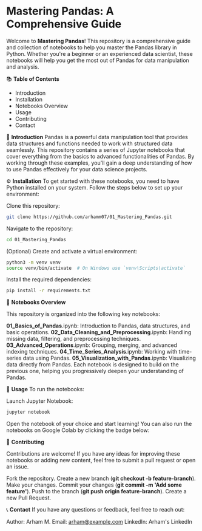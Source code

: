 # **Mastering Pandas: A Comprehensive Guide**



Welcome to **Mastering Pandas**! This repository is a comprehensive guide and collection of notebooks to help you master the Pandas library in Python. Whether you're a beginner or an experienced data scientist, these notebooks will help you get the most out of Pandas for data manipulation and analysis.

📚 **Table of Contents**
- Introduction
- Installation
- Notebooks Overview
- Usage
- Contributing
- Contact

🌟 **Introduction**
Pandas is a powerful data manipulation tool that provides data structures and functions needed to work with structured data seamlessly. This repository contains a series of Jupyter notebooks that cover everything from the basics to advanced functionalities of Pandas. By working through these examples, you'll gain a deep understanding of how to use Pandas effectively for your data science projects.

⚙️ **Installation**
To get started with these notebooks, you need to have Python installed on your system. Follow the steps below to set up your environment:

Clone this repository:
```bash
git clone https://github.com/arhamm07/01_Mastering_Pandas.git
```
Navigate to the repository:
```bash
cd 01_Mastering_Pandas
```

(Optional) Create and activate a virtual environment:
```bash
python3 -m venv venv
source venv/bin/activate  # On Windows use `venv\Scripts\activate`
```
Install the required dependencies:
```bash
pip install -r requirements.txt
```

📄 **Notebooks Overview**

This repository is organized into the following key notebooks:

**01_Basics_of_Pandas**.ipynb: Introduction to Pandas, data structures, and basic operations.
**02_Data_Cleaning_and_Preprocessing**.ipynb: Handling missing data, filtering, and preprocessing techniques.
**03_Advanced_Operations**.ipynb: Grouping, merging, and advanced indexing techniques.
**04_Time_Series_Analysis**.ipynb: Working with time-series data using Pandas.
**05_Visualization_with_Pandas**.ipynb: Visualizing data directly from Pandas.
Each notebook is designed to build on the previous one, helping you progressively deepen your understanding of Pandas.

🚀 **Usage**
To run the notebooks:

Launch Jupyter Notebook:
```bash
jupyter notebook
```
Open the notebook of your choice and start learning!
You can also run the notebooks on Google Colab by clicking the badge below:

🤝 **Contributing**

Contributions are welcome! If you have any ideas for improving these notebooks or adding new content, feel free to submit a pull request or open an issue.

Fork the repository.
Create a new branch (**git checkout -b feature-branch**).
Make your changes.
Commit your changes (**git commit -m 'Add some feature'**).
Push to the branch (**git push origin feature-branch**).
Create a new Pull Request.

📞 **Contact**
If you have any questions or feedback, feel free to reach out:

Author: Arham M.
Email: arham@example.com
LinkedIn: Arham's LinkedIn

